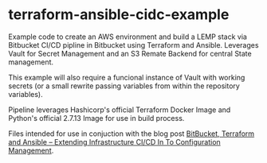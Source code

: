# terraform-ansible-cidc-example

Example code to create an AWS environment and build a LEMP stack via Bitbucket CI/CD pipline in Bitbucket using Terraform and Ansible. Leverages Vault for Secret Management and an S3 Remate Backend for central State management.

This example will also require a funcional instance of Vault with working secrets (or a small rewrite passing variables from within the repository variables).

Pipeline leverages Hashicorp's official Terraform Docker Image and Python's official 2.7.13 Image for use in build process.

Files intended for use in conjuction with the blog post [BitBucket, Terraform and Ansible – Extending Infrastructure CI/CD In To Configuration Management](https://tinfoilcipher.co.uk/2020/05/13/bitbucket-terraform-and-ansible-extending-infrastructure-ci-cd-in-to-configuration-management).
